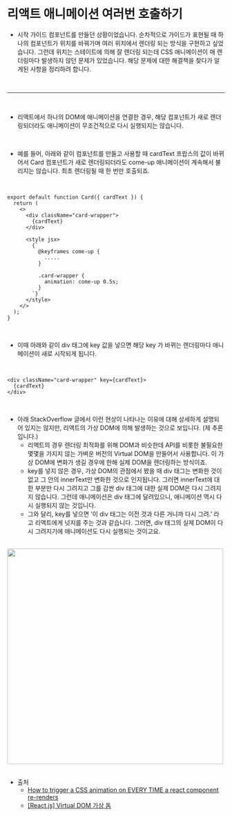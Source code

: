 # 리액트 애니메이션 여러번 호출하기

- 시작 가이드 컴포넌트를 만들던 상황이었습니다. 순차적으로 가이드가 표현될 때 하나의 컴포넌트가 위치를 바꿔가며 여러 위치에서 렌더링 되는 방식을 구현하고 싶었습니다. 그런데 위치는 스테이트에 의해 잘 렌더링 되는데 CSS 애니메이션이 매 렌더링마다 발생하지 않던 문제가 있었습니다. 해당 문제에 대한 해결책을 찾다가 알게된 사항을 정리하려 합니다.

<br />

---

<br />

- 리액트에서 하나의 DOM에 애니메이션을 연결한 경우, 해당 컴포넌트가 새로 렌더링되더라도 애니메이션이 무조건적으로 다시 실행되지는 않습니다.

<br />

- 예를 들어, 아래와 같이 컴포넌트를 만들고 사용할 때 cardText 프랍스의 값이 바뀌어서 Card 컴포넌트가 새로 렌더링되더라도 come-up 애니메이션이 계속해서 불리지는 않습니다. 최초 렌더링될 때 한 번만 호출되죠.

<br />

```
export default function Card({ cardText }) {
  return (
    <>
      <div className="card-wrapper">
        {cardText}
      </div>

      <style jsx>
        {`
          @keyframes come-up {
            .....
          }

          .card-wrapper {
            animation: come-up 0.5s;
          }
        `}
      </style>
    </>
  );
}
```

<br />

- 이때 아래와 같이 div 태그에 key 값을 넣으면 해당 key 가 바뀌는 렌더링마다 애니메이션이 새로 시작되게 됩니다.

<br />

```
<div className="card-wrapper" key={cardText}>
  {cardText}
</div>
```

<br />

- 아래 StackOverflow 글에서 이런 현상이 나타나는 이유에 대해 상세하게 설명되어 있지는 않지만, 리액트의 가상 DOM에 의해 발생하는 것으로 보입니다. (제 추론입니다.)
  - 리액트의 경우 렌더링 최적화를 위해 DOM과 비슷한데 API를 비롯한 불필요한 몇몇을 가지지 않는 가벼운 버전의 Virtual DOM을 만들어서 사용합니다. 이 가상 DOM에 변화가 생길 경우에 한해 실제 DOM을 렌더링하는 방식이죠.
  - key를 넣지 않은 경우, 가상 DOM의 관점에서 봤을 때 div 태그는 변화한 것이 없고 그 안의 innerText만 변화한 것으로 인지됩니다. 그러면 innerText에 대한 부분만 다시 그려지고 그를 감싼 div 태그에 대한 실제 DOM은 다시 그려지지 않습니다. 그런데 애니메이션은 div 태그에 달려있으니, 애니메이션 역시 다시 실행되지 않는 것입니다.
  - 그와 달리, key를 넣으면 ‘이 div 태그는 이전 것과 다른 거니까 다시 그려.’ 라고 리액트에게 넛지를 주는 것과 같습니다. 그러면, div 태그의 실제 DOM이 다시 그려지기에 애니메이션도 다시 실행되는 것이고요.

<br />
 
<img src="https://github.com/muilyang12/what_i_studied/assets/78548830/77dc6830-1120-43bc-9677-d85cf23e6dd4" width=500 />

<br />
<br />

- 출처
  - [How to trigger a CSS animation on EVERY TIME a react component re-renders](<[https://www.youtube.com/watch?v=7RiMu2DQrb4&ab_channel=%EC%9A%B0%EC%95%84%ED%95%9C%ED%85%8C%ED%81%AC](https://stackoverflow.com/questions/63186710/how-to-trigger-a-css-animation-on-every-time-a-react-component-re-renders)https://stackoverflow.com/questions/63186710/how-to-trigger-a-css-animation-on-every-time-a-react-component-re-renders>)
  - [[React.js] Virtual DOM 가상 돔](<[https://www.frontendinterviewhandbook.com/coding/javascript-utility-function](https://velog.io/@minbr0ther/React.js-Virtual-DOM-%EA%B0%80%EC%83%81-%EB%8F%94)https://velog.io/@minbr0ther/React.js-Virtual-DOM-%EA%B0%80%EC%83%81-%EB%8F%94>)

